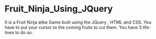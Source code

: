 # Fruit_Ninja_Using_JQuery
It is a Fruit Ninja alike Game built using the JQuery , HTML and CSS.
You have to put your cursor to the coming fruits to cut them.
You have 3 life-lines to do so.
